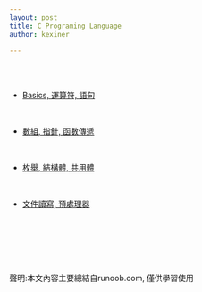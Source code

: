 ```yaml
---
layout: post
title: C Programing Language
author: kexiner

---
```

<br>
<br>

- [Basics, 運算符, 語句](/_posts/c_language01.md)

<br>

- [數組, 指針, 函數傳遞](/_posts/c_language02.md)

<br>

- [枚舉, 結構體, 共用體](/_posts/c_language03.md)

<br>

- [文件讀寫, 預處理器](./c_language04.md)



<br>
<br>
<br>
<br>
<br>







聲明:本文內容主要總結自runoob.com, 僅供學習使用
<br>
